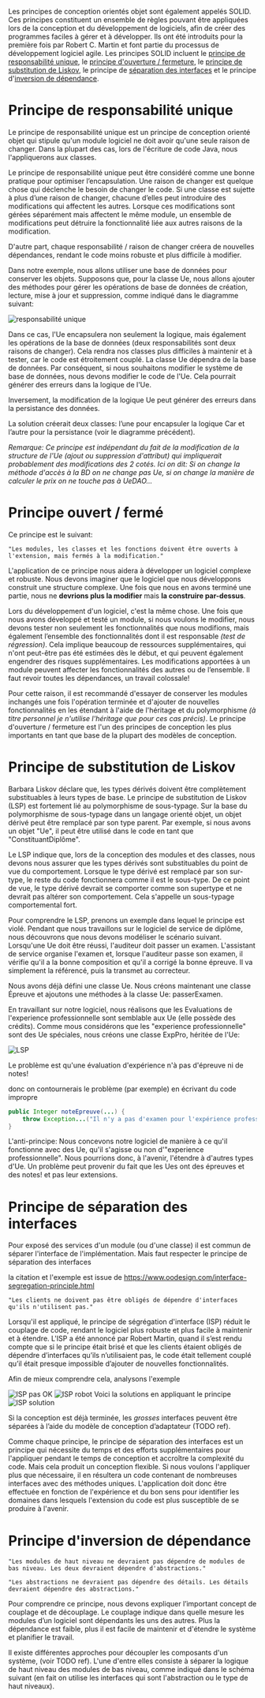 Les principes de conception orientés objet sont également appelés SOLID. Ces principes constituent un ensemble de règles pouvant être appliquées lors de la conception et du développement de logiciels, afin de créer des programmes faciles à gérer et à développer. Ils ont été introduits pour la première fois par Robert C. Martin et font partie du processus de développement logiciel agile. Les principes SOLID incluent le [principe de responsabilité unique](#ru), le [principe d'ouverture / fermeture](#of), le [principe de substitution de Liskov](#lsp), le principe de [séparation des interfaces](#isp) et le principe d'[inversion de dépendance](#dip).

# <a id="ru"></a>Principe de responsabilité unique
Le principe de responsabilité unique est un principe de conception orienté objet qui stipule qu'un module logiciel ne doit avoir qu'une seule raison de changer. Dans la plupart des cas, lors de l'écriture de code Java, nous l'appliquerons aux classes.

Le principe de responsabilité unique peut être considéré comme une bonne pratique pour optimiser l’encapsulation. Une raison de changer est quelque chose qui déclenche le besoin de changer le code. Si une classe est sujette à plus d’une raison de changer, chacune d’elles peut introduire des modifications qui affectent les autres. Lorsque ces modifications sont gérées séparément mais affectent le même module, un ensemble de modifications peut détruire la fonctionnalité liée aux autres raisons de la modification.

D'autre part, chaque responsabilité / raison de changer créera de nouvelles dépendances, rendant le code moins robuste et plus difficile à modifier.

Dans notre exemple, nous allons utiliser une base de données pour conserver les objets. Supposons que, pour la classe Ue, nous allons ajouter des méthodes pour gérer les opérations de base de données de création, lecture, mise à jour et suppression, comme indiqué dans le diagramme suivant:


![responsabilité unique](img\ru.PNG)

Dans ce cas, l'Ue encapsulera non seulement la logique, mais également les opérations de la base de données (deux responsabilités sont deux raisons de changer). Cela rendra nos classes plus difficiles à maintenir et à tester, car le code est étroitement couplé. La classe Ue dépendra de la base de données. Par conséquent, si nous souhaitons modifier le système de base de données, nous devons modifier le code de l'Ue. Cela pourrait générer des erreurs dans la logique de l'Ue.

Inversement, la modification de la logique Ue peut générer des erreurs dans la persistance des données.

La solution créerait deux classes: l’une pour encapsuler la logique Car et l’autre pour la persistance (voir le diagramme précédent).

_Remarque: Ce principe est indépendant du fait de la modification de la structure de l'Ue (ajout ou suppression d'attribut) qui impliquerait probablement des modifications des 2 cotés. Ici on dit: Si on change la méthode d'accès à la BD on ne change pas Ue, si on change la manière de calculer le prix on ne touche pas à UeDAO..._

# <a id="of"></a>Principe ouvert / fermé

Ce principe est le suivant:

    "Les modules, les classes et les fonctions doivent être ouverts à l'extension, mais fermés à la modification."

L'application de ce principe nous aidera à développer un logiciel complexe et robuste. Nous devons imaginer que le logiciel que nous développons construit une structure complexe. Une fois que nous en avons terminé une partie, nous ne **devrions plus la modifier** mais **la construire par-dessus**.

Lors du développement d'un logiciel, c'est la même chose. Une fois que nous avons développé et testé un module, si nous voulons le modifier, nous devons tester non seulement les fonctionnalités que nous modifions, mais également l’ensemble des fonctionnalités dont il est responsable _(test de régression)_. Cela implique beaucoup de ressources supplémentaires, qui n'ont peut-être pas été estimées dès le début, et qui peuvent également engendrer des risques supplémentaires. Les modifications apportées à un module peuvent affecter les fonctionnalités des autres ou de l’ensemble. Il faut revoir toutes les dépendances, un travail colossale!


Pour cette raison, il est recommandé d'essayer de conserver les modules inchangés une fois l'opération terminée et d'ajouter de nouvelles fonctionnalités en les étendant à l'aide de l'héritage et du polymorphisme _(à titre personnel je n'utilise l'héritage que pour ces cas précis)_. Le principe d'ouverture / fermeture est l'un des principes de conception les plus importants en tant que base de la plupart des modèles de conception.

# <a id="lsp"></a>Principe de substitution de Liskov
Barbara Liskov déclare que, les types dérivés doivent être complètement substituables à leurs types de base. Le principe de substitution de Liskov (LSP) est fortement lié au polymorphisme de sous-typage. Sur la base du polymorphisme de sous-typage dans un langage orienté objet, un objet dérivé peut être remplacé par son type parent. Par exemple, si nous avons un objet "Ue", il peut être utilisé dans le code en tant que "ConstituantDiplôme".

Le LSP indique que, lors de la conception des modules et des classes, nous devons nous assurer que les types dérivés sont substituables du point de vue du comportement. Lorsque le type dérivé est remplacé par son sur-type, le reste du code fonctionnera comme il est le sous-type. De ce point de vue, le type dérivé devrait se comporter comme son supertype et ne devrait pas altérer son comportement. Cela s'appelle un sous-typage comportemental fort.

Pour comprendre le LSP, prenons un exemple dans lequel le principe est violé. Pendant que nous travaillons sur le logiciel de service de diplôme, nous découvrons que nous devons modéliser le scénario suivant. Lorsqu'une Ue  doit être réussi, l'auditeur doit passer un examen. L'assistant de service organise l'examen et, lorsque l'auditeur passe son examen, il vérifie qu'il a la bonne composition et qu'il a corrigé la bonne épreuve. Il va simplement la référencé, puis la transmet au correcteur.

Nous avons déjà défini une classe Ue. Nous créons maintenant une classe Épreuve et ajoutons une méthodes à la classe Ue: passerExamen.

En travaillant sur notre logiciel, nous réalisons que les Evaluations de l'experience professionnelle sont semblable aux Ue (elle possède des crédits). Comme mous considérons que les "experience professionnelle" sont des Ue spéciales, nous créons une classe ExpPro, héritée de l'Ue:

![LSP](img/LSP.PNG)

Le problème est qu'une évaluation d'expérience n'à pas d'épreuve ni de notes! 

donc on contournerais le problème (par exemple) en écrivant du code impropre

```java
public Integer noteEpreuve(...) {
    throw Exception...("Il n'y a pas d'examen pour l'expérience professionnelle");
}
```

L'anti-principe: Nous concevons notre logiciel de manière à ce qu'il fonctionne avec des Ue, qu'il s'agisse ou non d'"experience professionnelle". Nous pourrions donc, à l'avenir, l'étendre à d'autres types d'Ue. Un problème peut provenir du fait que les Ues ont des épreuves et des notes! et pas leur extensions.

# <a id="isp"></a>Principe de séparation des interfaces

Pour exposé des services d'un module (ou d'une classe) il est commun de séparer l'interface de l'implémentation. Mais faut respecter  le principe de séparation des interfaces

la citation et l'exemple est issue de https://www.oodesign.com/interface-segregation-principle.html

    "Les clients ne doivent pas être obligés de dépendre d'interfaces qu'ils n'utilisent pas."

Lorsqu'il est appliqué, le principe de ségrégation d'interface (ISP) réduit le couplage de code, rendant le logiciel plus robuste et plus facile à maintenir et à étendre. L'ISP a été annoncé par Robert Martin, quand il s’est rendu compte que si le principe était brisé et que les clients étaient obligés de dépendre d’interfaces qu’ils n’utilisaient pas, le code était tellement couplé qu’il était presque impossible d’ajouter de nouvelles fonctionnalités.

Afin de mieux comprendre cela, analysons l'exemple

![ISP pas OK](img\ISP.PNG)
![ISP robot](img\ISP2_robot.PNG)
Voici la solutions en appliquant le principe
![ISP solution](img\ISP3_ok.PNG)


Si la conception est déjà terminée, les _grosses_ interfaces peuvent être séparées à l’aide du modèle de conception d’adaptateur (TODO ref).

Comme chaque principe, le principe de séparation des interfaces est un principe qui nécessite du temps et des efforts supplémentaires pour l'appliquer pendant le temps de conception et accroître la complexité du code. Mais cela produit un conception flexible. Si nous voulons l'appliquer plus que nécessaire, il en résultera un code contenant de nombreuses interfaces avec des méthodes uniques. L'application doit donc être effectuée en fonction de l'expérience et du bon sens pour identifier les domaines dans lesquels l'extension du code est plus susceptible de se produire à l'avenir.

# <a id="dip"></a>Principe d'inversion de dépendance

    "Les modules de haut niveau ne devraient pas dépendre de modules de bas niveau. Les deux devraient dépendre d'abstractions."

    "Les abstractions ne devraient pas dépendre des détails. Les détails devraient dépendre des abstractions."

Pour comprendre ce principe, nous devons expliquer l’important concept de couplage et de découplage. Le couplage indique dans quelle mesure les modules d’un logiciel sont dépendants les uns des autres. Plus la dépendance est faible, plus il est facile de maintenir et d'étendre le système et planifier le travail.

Il existe différentes approches pour découpler les composants d'un système, (voir TODO ref). L'une d'entre elles consiste à séparer la logique de haut niveau des modules de bas niveau, comme indiqué dans le schéma suivant (en fait on utilise les interfaces qui sont l'abstraction ou le type de haut niveaux).